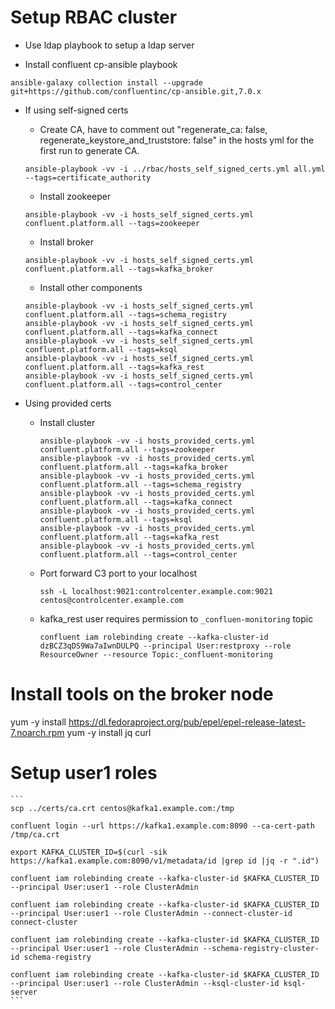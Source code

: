 # Setup RBAC cluster
  * Use ldap playbook to setup a ldap server

  * Install confluent cp-ansible playbook
  ```
  ansible-galaxy collection install --upgrade git+https://github.com/confluentinc/cp-ansible.git,7.0.x
  ```

  * If using self-signed certs
    * Create CA, have to comment out "regenerate_ca: false, regenerate_keystore_and_truststore: false" in the hosts yml for the first run to generate CA.
    ```
    ansible-playbook -vv -i ../rbac/hosts_self_signed_certs.yml all.yml --tags=certificate_authority
    ```
    * Install zookeeper
    ```
    ansible-playbook -vv -i hosts_self_signed_certs.yml confluent.platform.all --tags=zookeeper
    ```
    * Install broker
    ```
    ansible-playbook -vv -i hosts_self_signed_certs.yml confluent.platform.all --tags=kafka_broker
    ```
    * Install other components
    ```
    ansible-playbook -vv -i hosts_self_signed_certs.yml confluent.platform.all --tags=schema_registry
    ansible-playbook -vv -i hosts_self_signed_certs.yml confluent.platform.all --tags=kafka_connect
    ansible-playbook -vv -i hosts_self_signed_certs.yml confluent.platform.all --tags=ksql
    ansible-playbook -vv -i hosts_self_signed_certs.yml confluent.platform.all --tags=kafka_rest
    ansible-playbook -vv -i hosts_self_signed_certs.yml confluent.platform.all --tags=control_center
    ```



  * Using provided certs
    * Install cluster
      ```
      ansible-playbook -vv -i hosts_provided_certs.yml confluent.platform.all --tags=zookeeper
      ansible-playbook -vv -i hosts_provided_certs.yml confluent.platform.all --tags=kafka_broker
      ansible-playbook -vv -i hosts_provided_certs.yml confluent.platform.all --tags=schema_registry
      ansible-playbook -vv -i hosts_provided_certs.yml confluent.platform.all --tags=kafka_connect
      ansible-playbook -vv -i hosts_provided_certs.yml confluent.platform.all --tags=ksql
      ansible-playbook -vv -i hosts_provided_certs.yml confluent.platform.all --tags=kafka_rest
      ansible-playbook -vv -i hosts_provided_certs.yml confluent.platform.all --tags=control_center
      ```

    * Port forward C3 port to your localhost
      ```
      ssh -L localhost:9021:controlcenter.example.com:9021 centos@controlcenter.example.com
      ```

    * kafka_rest user requires permission to `_confluen-monitoring` topic
      ```
      confluent iam rolebinding create --kafka-cluster-id dzBCZ3qDS9Wa7aIwnDULPQ --principal User:restproxy --role ResourceOwner --resource Topic:_confluent-monitoring
      ```


# Install tools on the broker node
yum -y install https://dl.fedoraproject.org/pub/epel/epel-release-latest-7.noarch.rpm
yum -y install jq curl

# Setup user1 roles
    ```
    scp ../certs/ca.crt centos@kafka1.example.com:/tmp

    confluent login --url https://kafka1.example.com:8090 --ca-cert-path /tmp/ca.crt

    export KAFKA_CLUSTER_ID=$(curl -sik https://kafka1.example.com:8090/v1/metadata/id |grep id |jq -r ".id")

    confluent iam rolebinding create --kafka-cluster-id $KAFKA_CLUSTER_ID --principal User:user1 --role ClusterAdmin

    confluent iam rolebinding create --kafka-cluster-id $KAFKA_CLUSTER_ID --principal User:user1 --role ClusterAdmin --connect-cluster-id connect-cluster

    confluent iam rolebinding create --kafka-cluster-id $KAFKA_CLUSTER_ID --principal User:user1 --role ClusterAdmin --schema-registry-cluster-id schema-registry

    confluent iam rolebinding create --kafka-cluster-id $KAFKA_CLUSTER_ID --principal User:user1 --role ClusterAdmin --ksql-cluster-id ksql-server
    ```

